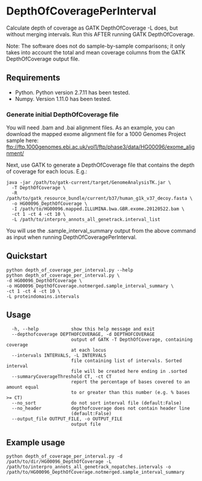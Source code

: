 # DepthOfCoveragePerInterval
Calculate depth of coverage as GATK DepthOfCoverage -L does, but without merging intervals. Run this AFTER running GATK DepthOfCoverage.

Note: The software does not do sample-by-sample comparisons; it only takes into account the total and mean coverage columns from the GATK DepthOfCoverage output file.

## Requirements

* Python. Python version 2.7.11 has been tested.
* Numpy. Version 1.11.0 has been tested.

### Generate initial DepthOfCoverage file
You will need .bam and .bai alignment files. As an example, you can download the mapped exome alignment file for a 1000 Genomes Project sample here: ftp://ftp.1000genomes.ebi.ac.uk/vol1/ftp/phase3/data/HG00096/exome_alignment/ 

Next, use GATK to generate a DepthOfCoverage file that contains the depth of coverage for each locus. E.g.:

    java -jar /path/to/gatk-current/target/GenomeAnalysisTK.jar \
      -T DepthOfCoverage \
      -R /path/to/gatk_resource_bundle/current/b37/human_g1k_v37_decoy.fasta \
      -o HG00096_DepthOfCoverage \
      -I /path/to/HG00096.mapped.ILLUMINA.bwa.GBR.exome.20120522.bam \
      -ct 1 -ct 4 -ct 10 \
      -L /path/to/interpro_annots_all_genetrack.interval_list
      
You will use the .sample_interval_summary output from the above command as input when running DepthOfCoveragePerInterval.

## Quickstart

    python depth_of_coverage_per_interval.py --help
    python depth_of_coverage_per_interval.py \
    -d HG00096_DepthOfCoverage \
    -o HG00096_DepthOfCoverage.notmerged.sample_interval_summary \
    -ct 1 -ct 4 -ct 10 \
    -L proteindomains.intervals

## Usage

```Options:
  -h, --help            show this help message and exit
  --depthofcoverage DEPTHOFCOVERAGE, -d DEPTHOFCOVERAGE
                        output of GATK -T DepthOfCoverage, containing coverage
                        at each locus
  --intervals INTERVALS, -L INTERVALS
                        file containing list of intervals. Sorted interval
                        file will be created here ending in .sorted
  --summaryCoverageThreshold CT, -ct CT
                        report the percentage of bases covered to an amount equal 
                        to or greater than this number (e.g. % bases >= CT)
  --no_sort             do not sort interval file (default:False)
  --no_header           depthofcoverage does not contain header line
                        (default:False)
  --output_file OUTPUT_FILE, -o OUTPUT_FILE
                        output file
```
## Example usage
    python depth_of_coverage_per_interval.py -d /path/to/dir/HG00096_DepthOfCoverage -L /path/to/interpro_annots_all_genetrack_nopatches.intervals -o /path/to/HG00096_DepthOfCoverage.notmerged.sample_interval_summary
